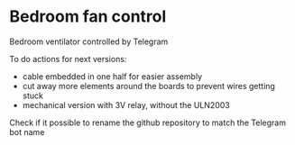 # Bedroom fan control
Bedroom ventilator controlled by Telegram


To do actions for next versions:
- cable embedded in one half for easier assembly
- cut away more elements around the boards to prevent wires getting stuck
- mechanical version with 3V relay, without the ULN2003

Check if it possible to rename the github repository to match the Telegram bot name